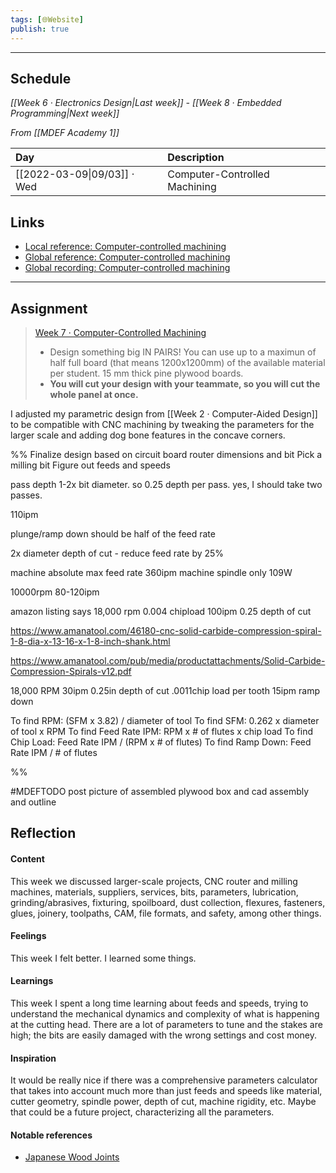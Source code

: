 ```yaml
---
tags: [🌐Website]
publish: true
---
```



---

## Schedule
_[[Week 6 · Electronics Design|Last week]] - [[Week 8 · Embedded Programming|Next week]]_

_From [[MDEF Academy 1]]_

| Day                         | Description                   |
|:--------------------------- |:----------------------------- |
| [[2022-03-09\|09/03]] · Wed | Computer-Controlled Machining | 

## Links
- [Local reference: Computer-controlled machining](https://fablabbcn-projects.gitlab.io/learning/fabacademy-local-docs/material/week07/)
- [Global reference: Computer-controlled machining](http://academy.cba.mit.edu/classes/computer_machining/index.html)
- [Global recording: Computer-controlled machining](https://vimeo.com/686741866)

---

## Assignment
> [Week 7 · Computer-Controlled Machining](https://fablabbcn-projects.gitlab.io/learning/fabacademy-local-docs/course_info/mdef/weeklytasks/#week-7-computer-controlled-machining-cnc)
> - Design something big IN PAIRS! You can use up to a maximun of half full board (that means 1200x1200mm) of the available material per student. 15 mm thick pine plywood boards.
> - **You will cut your design with your teammate, so you will cut the whole panel at once.**

I adjusted my parametric design from [[Week 2 · Computer-Aided Design]] to be compatible with CNC machining by tweaking the parameters for the larger scale and adding dog bone features in the concave corners.



%%
Finalize design based on circuit board router dimensions and bit
Pick a milling bit
Figure out feeds and speeds

pass depth 1-2x bit diameter. so 0.25 depth per pass. yes, I should take two passes. 

110ipm

plunge/ramp down should be half of the feed rate

2x diameter depth of cut - reduce feed rate by 25%

machine absolute max feed rate 360ipm
machine spindle only 109W

10000rpm
80-120ipm

amazon listing says
18,000 rpm
0.004 chipload
100ipm 
0.25 depth of cut

https://www.amanatool.com/46180-cnc-solid-carbide-compression-spiral-1-8-dia-x-13-16-x-1-8-inch-shank.html

https://www.amanatool.com/pub/media/productattachments/Solid-Carbide-Compression-Spirals-v12.pdf

18,000 RPM
30ipm
0.25in depth of cut
.0011chip load per tooth
15ipm ramp down

To find RPM: (SFM x 3.82) / diameter of tool 
To find SFM: 0.262 x diameter of tool x RPM 
To find Feed Rate IPM: RPM x # of flutes x chip load 
To find Chip Load: Feed Rate IPM / (RPM x # of flutes) 
To find Ramp Down: Feed Rate IPM / # of flutes


%%

#MDEFTODO post picture of assembled plywood box and cad assembly and outline

## Reflection

#### Content
This week we discussed larger-scale projects, CNC router and milling machines, materials, suppliers, services, bits, parameters, lubrication, grinding/abrasives, fixturing, spoilboard, dust collection, flexures, fasteners, glues, joinery, toolpaths, CAM, file formats, and safety, among other things.

#### Feelings
This week I felt better. I learned some things.

#### Learnings
This week I spent a long time learning about feeds and speeds, trying to understand the mechanical dynamics and complexity of what is happening at the cutting head. There are a lot of parameters to tune and the stakes are high; the bits are easily damaged with the wrong settings and cost money. 

#### Inspiration
It would be really nice if there was a comprehensive parameters calculator that takes into account much more than just feeds and speeds like material, cutter geometry, spindle power, depth of cut, machine rigidity, etc. Maybe that could be a future project, characterizing all the parameters. 

#### Notable references
- [Japanese Wood Joints](https://www.thingiverse.com/thing:169723)